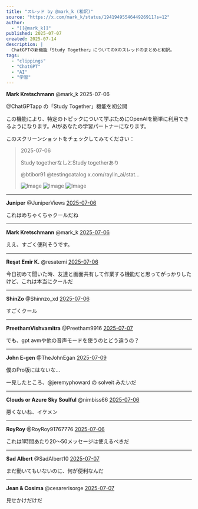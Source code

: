 ```yaml
---
title: "スレッド by @mark_k (和訳)"
source: "https://x.com/mark_k/status/1941949554644926911?s=12"
author:
  - "[[@mark_k]]"
published: 2025-07-07
created: 2025-07-14
description: |
  ChatGPTの新機能「Study Together」についてのXのスレッドのまとめと和訳。
tags:
  - "clippings"
  - "ChatGPT"
  - "AI"
  - "学習"
---
```

**Mark Kretschmann** @mark\_k 2025-07-06

@ChatGPTapp の「Study Together」機能を初公開

この機能により、特定のトピックについて学ぶためにOpenAIを簡単に利用できるようになります。AIがあなたの学習パートナーになります。

このスクリーンショットをチェックしてみてください：

> 2025-07-06
>
> Study togetherなしとStudy togetherあり
>
> @btibor91 @testingcatalog x.com/raylin\_ai/stat…
>
> ![Image](https://pbs.twimg.com/media/GvMwMxQWoAEYoh5?format=jpg&name=large) ![Image](https://pbs.twimg.com/media/GvMYWJQXgAA-rs0?format=jpg&name=large) ![Image](https://pbs.twimg.com/media/GvMYWIibIAANV28?format=jpg&name=large)

---

**Juniper** @JuniperViews [2025-07-06](https://x.com/JuniperViews/status/1941949813420876038)

これはめちゃくちゃクールだね

---

**Mark Kretschmann** @mark\_k [2025-07-06](https://x.com/mark_k/status/1941949938465669599)

ええ、すごく便利そうです。

---

**Reşat Emir K.** @resatemi [2025-07-06](https://x.com/resatemi/status/1941950816442589324)

今日初めて聞いた時、友達と画面共有して作業する機能だと思ってがっかりしたけど、これは本当にクールだ

---

**ShinZo** @Shinnzo\_xd [2025-07-06](https://x.com/Shinnzo_xd/status/1941963064993296792)

すごくクール

---

**PreethamVishvamitra** @Preetham9916 [2025-07-07](https://x.com/Preetham9916/status/1942049815044767857)

でも、gpt avmや他の音声モードを使うのとどう違うの？

---

**John E-gen** @TheJohnEgan [2025-07-09](https://x.com/TheJohnEgan/status/1942907083256697075)

僕のPro版にはないな…

一見したところ、@jeremyphoward の solveit みたいだ

---

**Clouds or Azure Sky Soulful** @nimbiss66 [2025-07-06](https://x.com/nimbiss66/status/1941959741388845255)

悪くないね、イケメン

---

**RoyRoy** @RoyRoy91767776 [2025-07-06](https://x.com/RoyRoy91767776/status/1941980796534792351)

これは1時間あたり20〜50メッセージは使えるべきだ

---

**Sad Albert** @SadAlbert10 [2025-07-07](https://x.com/SadAlbert10/status/1942066388111429934)

まだ動いてもいないのに、何が便利なんだ

---

**Jean & Cosima** @cesarerisorge [2025-07-07](https://x.com/cesarerisorge/status/1942159404591206733)

見せかけだけだ

